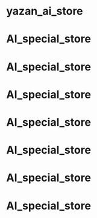 # yazan_ai_store
# AI_special_store
# AI_special_store
# AI_special_store
# AI_special_store
# AI_special_store
# AI_special_store
# AI_special_store
